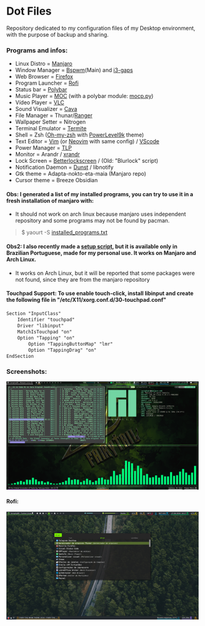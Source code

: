 # Dot Files
Repository dedicated to my configuration files of my Desktop environment, with the purpose of backup and sharing.

### Programs and infos:
* Linux Distro =        [Manjaro](https://manjaro.org/)
* Window Manager =      [Bspwm](https://github.com/baskerville/bspwm)(Main) and [i3-gaps](https://github.com/Airblader/i3)
* Web Browser =         [Firefox](https://www.mozilla.org/pt-BR/firefox/new/)
* Program Launcher =    [Rofi](https://github.com/DaveDavenport/rofi)
* Status bar =          [Polybar](https://github.com/jaagr/polybar)
* Music Player =        [MOC](https://github.com/jonsafari/mocp) (with a polybar module: [mocp.py](https://github.com/SeraphyBR/DotFiles/blob/master/.config/polybar/mocp.py))
* Vídeo Player =        [VLC](https://www.videolan.org/vlc/)
* Sound Visualizer =    [Cava](https://github.com/karlstav/cava)
* File Manager =        Thunar/[Ranger](https://github.com/ranger/ranger)
* Wallpaper Setter =    Nitrogen
* Terminal Emulator =   [Termite](https://github.com/thestinger/termite)
* Shell =               Zsh ([Oh-my-zsh](https://github.com/robbyrussell/oh-my-zsh) with [PowerLevel9k](https://github.com/bhilburn/powerlevel9k) theme)
* Text Editor =         [Vim](https://github.com/vim/vim) (or [Neovim](https://github.com/neovim/neovim) with same config) / [VScode](https://github.com/Microsoft/vscode)
* Power Manager =       [TLP](http://linrunner.de/en/tlp/docs/tlp-linux-advanced-power-management.html )
* Monitor =             Arandr / [xrandr](https://wiki.archlinux.org/index.php/xrandr)  
* Lock Screen =         [Betterlockscreen](https://github.com/pavanjadhaw/betterlockscreen) / (Old: "Blurlock" script)
* Notification Daemon =  [Dunst](https://github.com/dunst-project/dunst) / libnotify
* Gtk theme =           Adapta-nokto-eta-maia (Manjaro repo)
* Cursor theme =        Breeze Obsidian



#### Obs: I generated a list of my installed programs, you can try to use it in a fresh installation of manjaro with:
* It should not work on arch linux because manjaro uses independent repository and some programs may not be found by pacman.


> $ yaourt -S [installed_programs.txt](https://github.com/SeraphyBR/DotFiles/blob/master/installed_programs.txt)

#### Obs2: I also recently made a [setup script](https://github.com/SeraphyBR/DotFiles/blob/master/setup-dotfiles.sh), but it is available only in Brazilian Portuguese, made for my personal use. It works on Manjaro and Arch Linux.
* It works on Arch Linux, but it will be reported that some packages were not found, since they are from the manjaro repository
#### Touchpad Support: To use enable touch-click, install libinput and create the following file in "/etc/X11/xorg.conf.d/30-touchpad.conf"

``` 
Section "InputClass"
	Identifier "touchpad"
	Driver "libinput"
	MatchIsTouchpad "on"
	Option "Tapping" "on"
        Option "TappingButtonMap" "lmr"
        Option "TappingDrag" "on"
EndSection 	
```






### Screenshots:

![Alt text](https://github.com/SeraphyBR/DotFiles/blob/master/Screenshots/Screenshot1.png "Screenshot 1")

#### Rofi:

![Alt text]( https://github.com/SeraphyBR/DotFiles/blob/master/Screenshots/Screenshot2.png "Screenshot 2")
